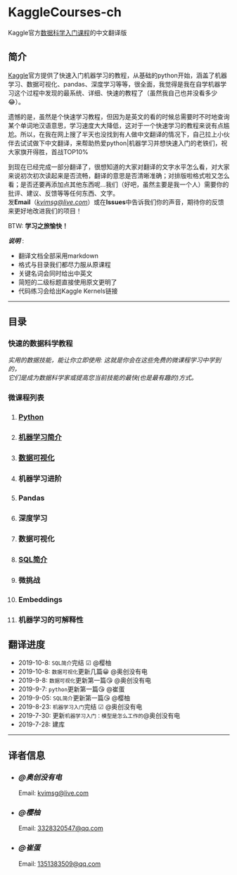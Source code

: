 # KaggleCourses-ch

Kaggle官方[数据科学入门课程](https://www.kaggle.com/learn/overview)的中文翻译版

## 简介

[Kaggle](https://www.kaggle.com/)官方提供了快速入门机器学习的教程，从基础的python开始，涵盖了机器学习、数据可视化、pandas、深度学习等等，很全面，我觉得是我在自学机器学习这个过程中发现的最系统、详细、快速的教程了（虽然我自己也并没看多少😂）。

遗憾的是，虽然是个快速学习教程，但因为是英文的看的时候总需要时不时地查询某个单词地汉语意思，学习速度大大降低，这对于一个快速学习的教程来说有点尴尬。所以，在我在网上搜了半天也没找到有人做中文翻译的情况下，自己拉上小伙伴去试试做下中文翻译，来帮助热爱python|机器学习并想快速入门的老铁们，祝大家旗开得胜，首战TOP10%

到现在已经完成一部分翻译了，很想知道的大家对翻译的文字水平怎么看，对大家来说初次初次读起来是否流畅，翻译的意思是否清晰准确；对排版啦格式啦又怎么看；是否还要再添加点其他东西呢...我们（好吧，虽然主要是我一个人）需要你的批评、建议、反馈等等任何东西、文字。  
发**Email**（*kvimsg@live.com*）或在**Issues**中告诉我们你的声音，期待你的反馈来更好地改进我们的项目！

BTW: **学习之旅愉快！**

***说明*** :

- 翻译文档全部采用markdown
- 格式与目录我们都尽力服从原课程
- 关键名词会同时给出中英文
- 简短的二级标题直接使用原文更明了
- 代码练习会给出Kaggle Kernels链接

----------

## 目录

### 快速的数据科学教程

*实用的数据技能，能让你立即使用: 这就是你会在这些免费的微课程学习中学到的，  
它们是成为数据科学家或提高您当前技能的最快(也是最有趣的)方式。*

### 微课程列表

1. ### [Python](./Python/REMADE.md)
  
2. ### [机器学习简介](./Intro-to-Machine-Learning/README.md)

3. ### [数据可视化](./Data-Visualization/README.md)

4. ### 机器学习进阶

5. ### Pandas

6. ### 深度学习

7. ### 数据可视化

8. ### [SQL简介](./Intro-to-SQL/README.md)

9. ### 微挑战

10. ### Embeddings

11. ### 机器学习的可解释性

## 翻译进度

- 2019-10-8: `SQL简介`完结  ☑ @樱柚
- 2019-10-8: `数据可视化`更新几篇😀 @奥创没有电
- 2019-9-8: `数据可视化`更新第一篇😘 @奥创没有电
- 2019-9-7: `python`更新第一篇😘 @崔蛋
- 2019-9-05: `SQL简介`更新第一篇😘 @樱柚
- 2019-8-23: `机器学习入门`完结 ☑ @奥创没有电
- 2019-7-30: 更新`机器学习入门：模型是怎么工作的`@奥创没有电
- 2019-7-28: 建库

----------

## 译者信息

- ### *@奥创没有电*

    Email: kvimsg@live.com

- ### *@樱柚*

    Email: 3328320547@qq.com

- ### *@崔蛋*

    Email: 1351383509@qq.com
